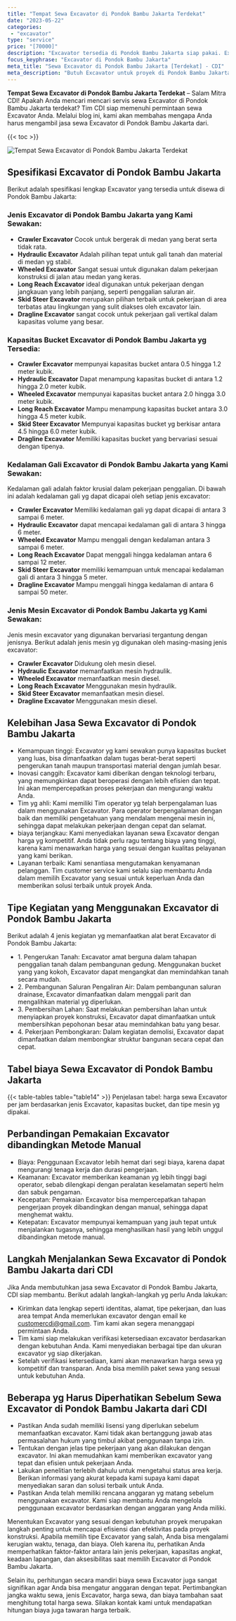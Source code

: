 ```yaml
---
title: "Tempat Sewa Excavator di Pondok Bambu Jakarta Terdekat"
date: "2023-05-22"
categories:
 - "excavator"
type: "service"
price: "[70000]"
description: "Excavator tersedia di Pondok Bambu Jakarta siap pakai. Excavator menjadi pilihan utama kontraktor untuk mendukung kelancaran pekerjaan. Konsultasikan kebutuhan Anda."
focus_keyphrase: "Excavator di Pondok Bambu Jakarta"
meta_title: "Sewa Excavator di Pondok Bambu Jakarta [Terdekat] - CDI"
meta_description: "Butuh Excavator untuk proyek di Pondok Bambu Jakarta?. Kami tawarkan Excavator berkualitas untuk mendukung produktivitas. Promo menarik tersedia."
---
```


**Tempat Sewa Excavator di Pondok Bambu Jakarta Terdekat** – Salam Mitra CDI! Apakah Anda mencari mencari servis sewa Excavator di Pondok Bambu Jakarta terdekat? Tim CDI siap memenuhi permintaan sewa Excavator Anda. Melalui blog ini, kami akan membahas mengapa Anda harus mengambil jasa sewa Excavator di Pondok Bambu Jakarta dari.

{{< toc >}}

![Tempat Sewa Excavator di Pondok Bambu Jakarta Terdekat](/images/excavator/excavator-18.jpg)

## Spesifikasi Excavator di Pondok Bambu Jakarta

Berikut adalah spesifikasi lengkap Excavator yang tersedia untuk disewa di Pondok Bambu Jakarta:

### Jenis Excavator di Pondok Bambu Jakarta yang Kami Sewakan:

*   **Crawler Excavator** Cocok untuk bergerak di medan yang berat serta tidak rata.
*   **Hydraulic Excavator** Adalah pilihan tepat untuk gali tanah dan material di medan yg stabil.
*   **Wheeled Excavator** Sangat sesuai untuk digunakan dalam pekerjaan konstruksi di jalan atau medan yang keras.
*   **Long Reach Excavator** ideal digunakan untuk pekerjaan dengan jangkauan yang lebih panjang, seperti penggalian saluran air.
*   **Skid Steer Excavator** merupakan pilihan terbaik untuk pekerjaan di area terbatas atau lingkungan yang sulit diakses oleh excavator lain.
*   **Dragline Excavator** sangat cocok untuk pekerjaan gali vertikal dalam kapasitas volume yang besar.

### Kapasitas Bucket Excavator di Pondok Bambu Jakarta yg Tersedia:

*   **Crawler Excavator** mempunyai kapasitas bucket antara 0.5 hingga 1.2 meter kubik.
*   **Hydraulic Excavator** Dapat menampung kapasitas bucket di antara 1.2 hingga 2.0 meter kubik.
*   **Wheeled Excavator** mempunyai kapasitas bucket antara 2.0 hingga 3.0 meter kubik.
*   **Long Reach Excavator** Mampu menampung kapasitas bucket antara 3.0 hingga 4.5 meter kubik.
*   **Skid Steer Excavator** Mempunyai kapasitas bucket yg berkisar antara 4.5 hingga 6.0 meter kubik.
*   **Dragline Excavator** Memiliki kapasitas bucket yang bervariasi sesuai dengan tipenya.

### Kedalaman Gali Excavator di Pondok Bambu Jakarta yang Kami Sewakan:

Kedalaman gali adalah faktor krusial dalam pekerjaan penggalian. Di bawah ini adalah kedalaman gali yg dapat dicapai oleh setiap jenis excavator:

*   **Crawler Excavator** Memiliki kedalaman gali yg dapat dicapai di antara 3 sampai 6 meter.
*   **Hydraulic Excavator** dapat mencapai kedalaman gali di antara 3 hingga 6 meter.
*   **Wheeled Excavator** Mampu menggali dengan kedalaman antara 3 sampai 6 meter.
*   **Long Reach Excavator** Dapat menggali hingga kedalaman antara 6 sampai 12 meter.
*   **Skid Steer Excavator** memiliki kemampuan untuk mencapai kedalaman gali di antara 3 hingga 5 meter.
*   **Dragline Excavator** Mampu menggali hingga kedalaman di antara 6 sampai 50 meter.

### Jenis Mesin Excavator di Pondok Bambu Jakarta yg Kami Sewakan:

Jenis mesin excavator yang digunakan bervariasi tergantung dengan jenisnya. Berikut adalah jenis mesin yg digunakan oleh masing-masing jenis excavator:

*   **Crawler Excavator** Didukung oleh mesin diesel.
*   **Hydraulic Excavator** memanfaatkan mesin hydraulik.
*   **Wheeled Excavator** memanfaatkan mesin diesel.
*   **Long Reach Excavator** Menggunakan mesin hydraulik.
*   **Skid Steer Excavator** memanfaatkan mesin diesel.
*   **Dragline Excavator** Menggunakan mesin diesel.

## Kelebihan Jasa Sewa Excavator di Pondok Bambu Jakarta

*   Kemampuan tinggi: Excavator yg kami sewakan punya kapasitas bucket yang luas, bisa dimanfaatkan dalam tugas berat-berat seperti pengerukan tanah maupun transportasi material dengan jumlah besar.
*   Inovasi canggih: Excavator kami diberikan dengan teknologi terbaru, yang memungkinkan dapat beroperasi dengan lebih efisien dan tepat. Ini akan mempercepatkan proses pekerjaan dan mengurangi waktu Anda.
*   Tim yg ahli: Kami memiliki Tim operator yg telah berpengalaman luas dalam menggunakan Excavator. Para operator berpengalaman dengan baik dan memiliki pengetahuan yang mendalam mengenai mesin ini, sehingga dapat melakukan pekerjaan dengan cepat dan selamat.
*   biaya terjangkau: Kami menyediakan layanan sewa Excavator dengan harga yg kompetitif. Anda tidak perlu ragu tentang biaya yang tinggi, karena kami menawarkan harga yang sesuai dengan kualitas pelayanan yang kami berikan.
*   Layanan terbaik: Kami senantiasa mengutamakan kenyamanan pelanggan. Tim customer service kami selalu siap membantu Anda dalam memilih Excavator yang sesuai untuk keperluan Anda dan memberikan solusi terbaik untuk proyek Anda.

## Tipe Kegiatan yang Menggunakan Excavator di Pondok Bambu Jakarta

Berikut adalah 4 jenis kegiatan yg memanfaatkan alat berat Excavator di Pondok Bambu Jakarta:

*   1\. Pengerukan Tanah: Excavator amat berguna dalam tahapan penggalian tanah dalam pembangunan gedung. Menggunakan bucket yang yang kokoh, Excavator dapat mengangkat dan memindahkan tanah secara mudah.
*   2\. Pembangunan Saluran Pengaliran Air: Dalam pembangunan saluran drainase, Excavator dimanfaatkan dalam menggali parit dan mengalihkan material yg diperlukan.
*   3\. Pembersihan Lahan: Saat melakukan pembersihan lahan untuk menyiapkan proyek konstruksi, Excavator dapat dimanfaatkan untuk membersihkan pepohonan besar atau memindahkan batu yang besar.
*   4\. Pekerjaan Pembongkaran: Dalam kegiatan demolisi, Excavator dapat dimanfaatkan dalam membongkar struktur bangunan secara cepat dan cepat.

## Tabel biaya Sewa Excavator di Pondok Bambu Jakarta

{{< table-tables table="table14" >}} Penjelasan tabel: harga sewa Excavator per jam berdasarkan jenis Excavator, kapasitas bucket, dan tipe mesin yg dipakai. 

## Perbandingan Pemakaian Excavator dibandingkan Metode Manual

*   Biaya: Penggunaan Excavator lebih hemat dari segi biaya, karena dapat mengurangi tenaga kerja dan durasi pengerjaan.
*   Keamanan: Excavator memberikan keamanan yg lebih tinggi bagi operator, sebab dilengkapi dengan peralatan keselamatan seperti helm dan sabuk pengaman.
*   Kecepatan: Pemakaian Excavator bisa mempercepatkan tahapan pengerjaan proyek dibandingkan dengan manual, sehingga dapat menghemat waktu.
*   Ketepatan: Excavator mempunyai kemampuan yang jauh tepat untuk menjalankan tugasnya, sehingga menghasilkan hasil yang lebih unggul dibandingkan metode manual.

## Langkah Menjalankan Sewa Excavator di Pondok Bambu Jakarta dari CDI

Jika Anda membutuhkan jasa sewa Excavator di Pondok Bambu Jakarta, CDI siap membantu. Berikut adalah langkah-langkah yg perlu Anda lakukan:

*   Kirimkan data lengkap seperti identitas, alamat, tipe pekerjaan, dan luas area tempat Anda memerlukan excavator dengan email ke customercdi@gmail.com. Tim kami akan segera menanggapi permintaan Anda.
*   Tim kami siap melakukan verifikasi ketersediaan excavator berdasarkan dengan kebutuhan Anda. Kami menyediakan berbagai tipe dan ukuran excavator yg siap dikerjakan.
*   Setelah verifikasi ketersediaan, kami akan menawarkan harga sewa yg kompetitif dan transparan. Anda bisa memilih paket sewa yang sesuai untuk kebutuhan Anda.

## Beberapa yg Harus Diperhatikan Sebelum Sewa Excavator di Pondok Bambu Jakarta dari CDI

*   Pastikan Anda sudah memiliki lisensi yang diperlukan sebelum memanfaatkan excavator. Kami tidak akan bertanggung jawab atas permasalahan hukum yang timbul akibat penggunaan tanpa izin.
*   Tentukan dengan jelas tipe pekerjaan yang akan dilakukan dengan excavator. Ini akan memudahkan kami memberikan excavator yang tepat dan efisien untuk pekerjaan Anda.
*   Lakukan penelitian terlebih dahulu untuk mengetahui status area kerja. Berikan informasi yang akurat kepada kami supaya kami dapat menyediakan saran dan solusi terbaik untuk Anda.
*   Pastikan Anda telah memiliki rencana anggaran yg matang sebelum menggunakan excavator. Kami siap membantu Anda mengelola penggunaan excavator berdasarkan dengan anggaran yang Anda miliki.

Menentukan Excavator yang sesuai dengan kebutuhan proyek merupakan langkah penting untuk mencapai efisiensi dan efektivitas pada proyek konstruksi. Apabila memilih tipe Excavator yang salah, Anda bisa mengalami kerugian waktu, tenaga, dan biaya. Oleh karena itu, perhatikan Anda memperhatikan faktor-faktor antara lain jenis pekerjaan, kapasitas angkat, keadaan lapangan, dan aksesibilitas saat memilih Excavator di Pondok Bambu Jakarta.

Selain itu, perhitungan secara mandiri biaya sewa Excavator juga sangat signifikan agar Anda bisa mengatur anggaran dengan tepat. Pertimbangkan jangka waktu sewa, jenis Excavator, harga sewa, dan biaya tambahan saat menghitung total harga sewa. Silakan kontak kami untuk mendapatkan hitungan biaya juga tawaran harga terbaik.